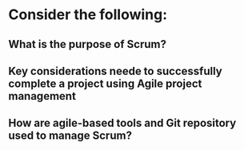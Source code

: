 # Consider the following: 

## What is the purpose of Scrum? 


## Key considerations neede to successfully complete a project using **Agile project management**



## How are agile-based tools and Git repository used to manage Scrum?